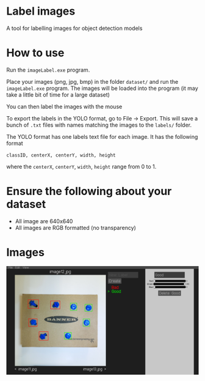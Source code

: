# Label images

A tool for labelling images for object detection models

# How to use

Run the `imageLabel.exe` program.

Place your images (png, jpg, bmp) in the folder `dataset/` and run the `imageLabel.exe` program. The images will be loaded into the program (it may take a little bit of time for a large dataset)

You can then label the images with the mouse

To export the labels in the YOLO format, go to File -> Export. This will save a bunch of `.txt` files with names matching the images to the `labels/` folder.

The YOLO format has one labels text file for each image. It has the following format
```
classID, centerX, centerY, width, height
```

where the `centerX`, `centerY`, `width`, `height` range from 0 to 1.

# Ensure the following about your dataset

- All image are 640x640
- All images are RGB formatted (no transparency)

# Images

![exampleImage](images/example.png)